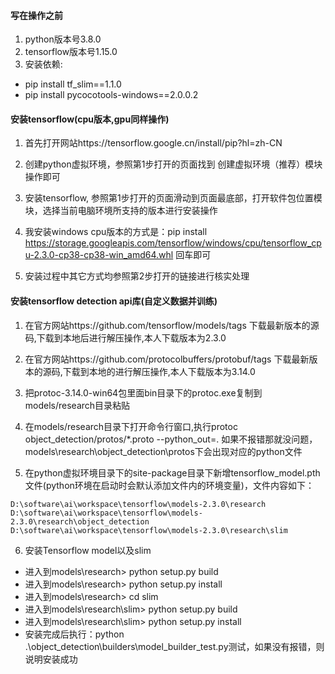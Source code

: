
#### 写在操作之前
1. python版本号3.8.0
2. tensorflow版本号1.15.0
3. 安装依赖:
 + pip install tf_slim==1.1.0
 + pip install pycocotools-windows==2.0.0.2

#### 安装tensorflow(cpu版本,gpu同样操作)

1. 首先打开网站https://tensorflow.google.cn/install/pip?hl=zh-CN 

2. 创建python虚拟环境，参照第1步打开的页面找到 创建虚拟环境（推荐）模块操作即可

2. 安装tensorflow, 参照第1步打开的页面滑动到页面最底部，打开软件包位置模块，选择当前电脑环境所支持的版本进行安装操作

3. 我安装windows cpu版本的方式是：pip install https://storage.googleapis.com/tensorflow/windows/cpu/tensorflow_cpu-2.3.0-cp38-cp38-win_amd64.whl 回车即可

4. 安装过程中其它方式均参照第2步打开的链接进行核实处理

#### 安装tensorflow detection api库(自定义数据并训练)

1. 在官方网站https://github.com/tensorflow/models/tags 下载最新版本的源码,下载到本地后进行解压操作,本人下载版本为2.3.0

2. 在官方网站https://github.com/protocolbuffers/protobuf/tags 下载最新版本的源码,下载到本地的进行解压操作,本人下载版本为3.14.0

3. 把protoc-3.14.0-win64包里面bin目录下的protoc.exe复制到models/research目录粘贴

4. 在models/research目录下打开命令行窗口,执行protoc object_detection/protos/*.proto --python_out=.  如果不报错那就没问题，models\research\object_detection\protos下会出现对应的python文件

5. 在python虚拟环境目录下的site-package目录下新增tensorflow_model.pth文件(python环境在启动时会默认添加文件内的环境变量)，文件内容如下：
```
D:\software\ai\workspace\tensorflow\models-2.3.0\research
D:\software\ai\workspace\tensorflow\models-2.3.0\research\object_detection
D:\software\ai\workspace\tensorflow\models-2.3.0\research\slim
```


6. 安装Tensorflow model以及slim

 + 进入到models\research> python setup.py build
 + 进入到models\research> python setup.py install
 + 进入到models\research> cd slim
 + 进入到models\research\slim> python setup.py build
 + 进入到models\research\slim> python setup.py install
 + 安装完成后执行：python .\object_detection\builders\model_builder_test.py测试，如果没有报错，则说明安装成功

  


